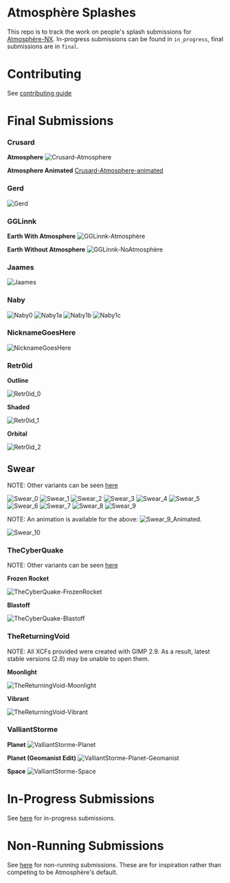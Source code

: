 # Atmosphère Splashes

This repo is to track the work on people's splash submissions for [Atmosphère-NX](https://github.com/SciresM/Atmosphere-NX). In-progress submissions can be found in `in_progress`, final submissions are in `final`.

# Contributing

See [contributing guide](CONTRIBUTING.md)

# Final Submissions

### Crusard

**Atmosphere**
![Crusard-Atmosphere](https://raw.githubusercontent.com/Adubbz/Atmosphere-Splashes/master/final/Crusard/Crusard_0.png)

**Atmosphere Animated**
[Crusard-Atmosphere-animated](https://raw.githubusercontent.com/Adubbz/Atmosphere-Splashes/master/final/Crusard/Crusard_1.mp4)

### Gerd

![Gerd](https://raw.githubusercontent.com/Adubbz/Atmosphere-Splashes/master/final/Gerd_0.png)

### GGLinnk

**Earth With Atmosphere**
![GGLinnk-Atmosphère](final/GGLinnk/rendus/atmos_rev5.1_atmos.png)

**Earth Without Atmosphere**
![GGLinnk-NoAtmosphère](final/GGLinnk/rendus/atmos_rev5.2_noatmos.png)

### Jaames

![Jaames](https://raw.githubusercontent.com/Adubbz/Atmosphere-Splashes/master/final/jaames_0.png)

### Naby

![Naby0](./final/Naby/Naby_0.png)
![Naby1a](./final/Naby/Naby_1a.png)
![Naby1b](./final/Naby/Naby_1b.png)
![Naby1c](./final/Naby/Naby_1c.png)

### NicknameGoesHere

![NicknameGoesHere](https://raw.githubusercontent.com/Adubbz/Atmosphere-Splashes/master/final/NicknameGoesHere_0.png)

### Retr0id

**Outline**

![Retr0id_0](https://raw.githubusercontent.com/Adubbz/Atmosphere-Splashes/master/final/Retr0id_0.png)

**Shaded**

![Retr0id_1](https://raw.githubusercontent.com/Adubbz/Atmosphere-Splashes/master/final/Retr0id_1.png)

**Orbital**

![Retr0id_2](https://raw.githubusercontent.com/Adubbz/Atmosphere-Splashes/master/final/Retr0id_2.png)

## Swear

NOTE: Other variants can be seen [here](https://github.com/Adubbz/Atmosphere-Splashes/tree/master/final/Swear/README.md)

![Swear_0](https://raw.githubusercontent.com/Adubbz/Atmosphere-Splashes/master/final/Swear_0.png)
![Swear_1](https://raw.githubusercontent.com/Adubbz/Atmosphere-Splashes/master/final/Swear_1.png)
![Swear_2](https://raw.githubusercontent.com/Adubbz/Atmosphere-Splashes/master/final/Swear_2.png)
![Swear_3](https://raw.githubusercontent.com/Adubbz/Atmosphere-Splashes/master/final/Swear_3.png)
![Swear_4](https://raw.githubusercontent.com/Adubbz/Atmosphere-Splashes/master/final/Swear_4.png)
![Swear_5](https://raw.githubusercontent.com/Adubbz/Atmosphere-Splashes/master/final/Swear_5.png)
![Swear_6](https://raw.githubusercontent.com/Adubbz/Atmosphere-Splashes/master/final/Swear_6.png)
![Swear_7](https://raw.githubusercontent.com/Adubbz/Atmosphere-Splashes/master/final/Swear_7.png)
![Swear_8](https://raw.githubusercontent.com/Adubbz/Atmosphere-Splashes/master/final/Swear_8.png)
![Swear_9](https://raw.githubusercontent.com/Adubbz/Atmosphere-Splashes/master/final/Swear_9.png)

NOTE: An animation is available for the above: 
![Swear_9_Animated](https://raw.githubusercontent.com/Adubbz/Atmosphere-Splashes/master/final/Swear/Swear_9-Animated.gif).

![Swear_10](https://raw.githubusercontent.com/Adubbz/Atmosphere-Splashes/master/final/Swear_10.png)

### TheCyberQuake

NOTE: Other variants can be seen [here](https://github.com/Adubbz/Atmosphere-Splashes/tree/master/final/TheCyberQuake/README.md)

**Frozen Rocket**

![TheCyberQuake-FrozenRocket](https://raw.githubusercontent.com/Adubbz/Atmosphere-Splashes/master/final/TheCyberQuake_3.png)

**Blastoff**

![TheCyberQuake-Blastoff](https://raw.githubusercontent.com/Adubbz/Atmosphere-Splashes/master/final/TheCyberQuake_4.png)


### TheReturningVoid

NOTE: All XCFs provided were created with GIMP 2.9. As a result, latest stable versions (2.8) may be unable to open them.

**Moonlight**

![TheReturningVoid-Moonlight](https://raw.githubusercontent.com/Adubbz/Atmosphere-Splashes/master/final/TheReturningVoid_0.png)

**Vibrant**

![TheReturningVoid-Vibrant](https://raw.githubusercontent.com/Adubbz/Atmosphere-Splashes/master/final/TheReturningVoid_1.png)

### ValliantStorme

**Planet**
![ValliantStorme-Planet](https://raw.githubusercontent.com/Adubbz/Atmosphere-Splashes/master/final/valliantstorme_0.png)

**Planet (Geomanist Edit)**
![ValliantStorme-Planet-Geomanist](https://raw.githubusercontent.com/Adubbz/Atmosphere-Splashes/master/final/valliantstorme_1.png)

**Space**
![ValliantStorme-Space](https://raw.githubusercontent.com/Adubbz/Atmosphere-Splashes/master/final/valliantstorme_2.png)


# In-Progress Submissions

See [here](https://github.com/Adubbz/Atmosphere-Splashes/tree/master/in_progress/Readme.md) for in-progress submissions.

# Non-Running Submissions

See [here](https://github.com/Adubbz/Atmosphere-Splashes/tree/master/non_running/Readme.md) for non-running submissions. These are for inspiration rather than competing to be Atmosphère's default.
